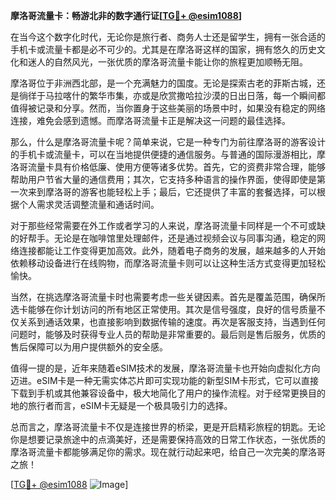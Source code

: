 **摩洛哥流量卡：畅游北非的数字通行证[[TG💪+ @esim1088](https://t.me/s/esim1088)]**

在当今这个数字化时代，无论你是旅行者、商务人士还是留学生，拥有一张合适的手机卡或流量卡都是必不可少的。尤其是在摩洛哥这样的国家，拥有悠久的历史文化和迷人的自然风光，一张优质的摩洛哥流量卡能让你的旅程更加顺畅无阻。

摩洛哥位于非洲西北部，是一个充满魅力的国度。无论是探索古老的菲斯古城，还是徜徉于马拉喀什的繁华市集，亦或是欣赏撒哈拉沙漠的日出日落，每一个瞬间都值得被记录和分享。然而，当你置身于这些美丽的场景中时，如果没有稳定的网络连接，难免会感到遗憾。而摩洛哥流量卡正是解决这一问题的最佳选择。

那么，什么是摩洛哥流量卡呢？简单来说，它是一种专门为前往摩洛哥的游客设计的手机卡或流量卡，可以在当地提供便捷的通信服务。与普通的国际漫游相比，摩洛哥流量卡具有价格低廉、使用方便等诸多优势。首先，它的资费非常合理，能够帮助用户节省大量的通信费用；其次，它支持多种语言的操作界面，使得即使是第一次来到摩洛哥的游客也能轻松上手；最后，它还提供了丰富的套餐选择，可以根据个人需求灵活调整流量和通话时间。

对于那些经常需要在外工作或者学习的人来说，摩洛哥流量卡同样是一个不可或缺的好帮手。无论是在咖啡馆里处理邮件，还是通过视频会议与同事沟通，稳定的网络连接都能让工作变得更加高效。此外，随着电子商务的发展，越来越多的人开始依赖移动设备进行在线购物，而摩洛哥流量卡则可以让这种生活方式变得更加轻松愉快。

当然，在挑选摩洛哥流量卡时也需要考虑一些关键因素。首先是覆盖范围，确保所选卡能够在你计划访问的所有地区正常使用。其次是信号强度，良好的信号质量不仅关系到通话效果，也直接影响到数据传输的速度。再次是客服支持，当遇到任何问题时，能够及时获得专业人员的帮助是非常重要的。最后则是售后服务，优质的售后保障可以为用户提供额外的安全感。

值得一提的是，近年来随着eSIM技术的发展，摩洛哥流量卡也开始向虚拟化方向迈进。eSIM卡是一种无需实体芯片即可实现功能的新型SIM卡形式，它可以直接下载到手机或其他兼容设备中，极大地简化了用户的操作流程。对于经常更换目的地的旅行者而言，eSIM卡无疑是一个极具吸引力的选择。

总而言之，摩洛哥流量卡不仅是连接世界的桥梁，更是开启精彩旅程的钥匙。无论你是想要记录旅途中的点滴美好，还是需要保持高效的日常工作状态，一张优质的摩洛哥流量卡都能够满足你的需求。现在就行动起来吧，给自己一次完美的摩洛哥之旅！

[[TG💪+ @esim1088](https://t.me/s/esim1088) ![Image](https://i.postimg.cc/4NQfJmqS/Snipaste-2025-05-13-00-14-12.png)]